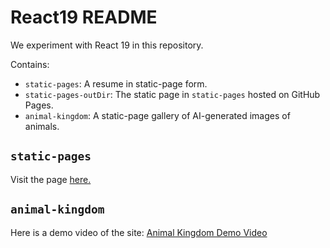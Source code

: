 # React19 README
We experiment with React 19 in this repository.

Contains:

- `static-pages`: A resume in static-page form.
- `static-pages-outDir`: The static page in `static-pages` hosted on GitHub Pages.
- `animal-kingdom`: A static-page gallery of AI-generated images of animals.

## `static-pages`
Visit the page [here.](https://cesardgm.github.io/react19/)

## `animal-kingdom`
Here is a demo video of the site: [Animal Kingdom Demo Video](./animal-kingdom/video/animal_kingdom.mp4)